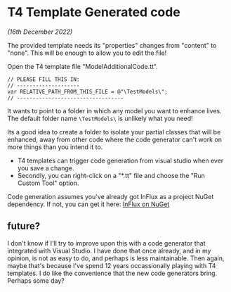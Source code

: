 ﻿# T4 Template Generated code

_(16th December 2022)_

The provided template needs its "properties" changes from "content" to "none".
This will be enough to allow you to edit the file!

Open the T4 template file "ModelAdditionalCode.tt".

```
// PLEASE FILL THIS IN:
// --------------------
var RELATIVE_PATH_FROM_THIS_FILE = @"\TestModels\";
// ----------------------------------
```

It wants to point to a folder in which any model you want to enhance lives.
The default folder name ```\TestModels\``` is unlikely what you need!

Its a good idea to create a folder to isolate your partial classes that will be
enhanced, away from other code where the code generator can't work on more things
than you intend it to.

- T4 templates can trigger code generation from visual studio when ever you save a change.
- Secondly, you can right-click on a "*.tt" file and choose the "Run Custom Tool" option.

Code generation assumes you've already got InFlux as a project NuGet dependency.
If not, you can get it here:
<a href="https://www.nuget.org/packages/InFlux/">InFlux on NuGet</a>

## future?

I don't know if I'll try to improve upon this with a code generator that integrated with
Visual Studio.  I have done that once already, and in my opinion, is not as easy to do,
and perhaps is less maintainable.  Then again, maybe that's because I've spend 12 years
occassionally playing with T4 templates. 
I do like the convenience that the new code generators bring.  
Perhaps some day?

